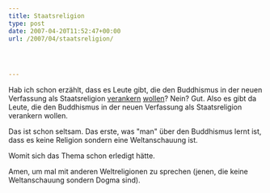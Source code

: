 ```yaml
---
title: Staatsreligion
type: post
date: 2007-04-20T11:52:47+00:00
url: /2007/04/staatsreligion/




---
```

Hab ich schon erzählt, dass es Leute gibt, die den Buddhismus in der neuen Verfassung als Staatsreligion [verankern][1] [wollen][2]? Nein? Gut. Also es gibt da Leute, die den Buddhismus in der neuen Verfassung als Staatsreligion verankern wollen.

Das ist schon seltsam. Das erste, was "man" über den Buddhismus lernt ist, dass es keine Religion sondern eine Weltanschauung ist.

Womit sich das Thema schon erledigt hätte.

Amen, um mal mit anderen Weltreligionen zu sprechen (jenen, die keine Weltanschauung sondern Dogma sind).

 [1]: http://www.nationmultimedia.com/webblog/view_blog.php?uid=172&bid=2516
 [2]: http://www.nationmultimedia.com/2007/04/21/letters/letters_30032326.php
